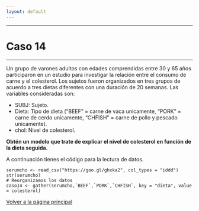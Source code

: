 ```yaml
---
layout: default
---
```


***
# Caso 14
***

Un grupo de varones adultos con edades comprendidas entre 30 y 65 años participaron en un estudio para investigar la relación entre el consumo de carne y el colesterol. Los sujetos fueron organizados en tres grupos de acuerdo a tres dietas diferentes con una duración de 20 semanas. Las variables consideradas son:

- SUBJ: Sujeto.
- Dieta: Tipo de dieta (“BEEF” = carne de vaca unicamente, “PORK” = carne de cerdo unicamente, “CHFISH” = carne de pollo y pescado unicamente).
- chol: Nivel de colesterol.

**Obtén un modelo que trate de explicar el nivel de colesterol en función de la dieta seguida.**

A continuación tienes el código para la lectura de datos.

```
serumcho <- read_csv("https://goo.gl/ghxka2", col_types = "iddd")
str(serumcho)
# Reorganizamos los datos
caso14 <- gather(serumcho,`BEEF`,`PORK`,`CHFISH`, key = "dieta", value = colesterol)
```


[Volver a la página principal](https://jmsocuellamos.github.io)
